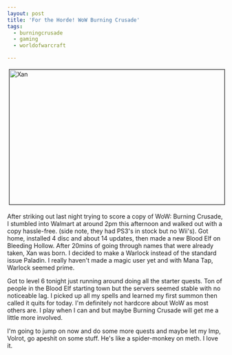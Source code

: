 ```yaml
---
layout: post
title: 'For the Horde! WoW Burning Crusade'
tags:
  - burningcrusade
  - gaming
  - worldofwarcraft

---
```


<img src="http://www.the8thsign.com/wp-content/uploads/2007/01/xan.jpg" alt="Xan" border="1" height="313" hspace="4" vspace="4" width="500" /><span style="font-size: 0pt"></span>

After striking out last night trying to score a copy of WoW: Burning Crusade, I stumbled into Walmart at around 2pm this afternoon and walked out with a copy hassle-free. (side note, they had PS3's in stock but no Wii's). Got home, installed 4 disc and about 14 updates, then made a new Blood Elf on Bleeding Hollow. After 20mins of going through names that were already taken, Xan was born. I decided to make a Warlock instead of the standard issue Paladin. I really haven't made a magic user yet and with Mana Tap, Warlock seemed prime.

Got to level 6 tonight just running around doing all the starter quests. Ton of people in the Blood Elf starting town but the servers seemed stable with no noticeable lag. I picked up all my spells and learned my first summon then called it quits for today. I'm definitely not hardcore about WoW as most others are. I play when I can and but maybe Burning Crusade will get me a little more involved.

I'm going to jump on now and do some more quests and maybe let my Imp, Volrot, go apeshit on some stuff.  He's like a spider-monkey on meth. I love it.

<!-- technorati tags start -->
<!-- technorati tags end -->
